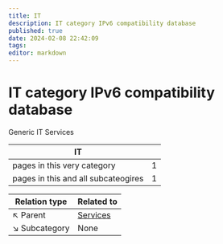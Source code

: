```yaml
---
title: IT
description: IT category IPv6 compatibility database
published: true
date: 2024-02-08 22:42:09 
tags:
editor: markdown
---
```


# IT category IPv6 compatibility database


Generic IT Services


| IT   |   |
| - | - |
| pages in this very category | 1 |
| pages in this and all subcateogires | 1 |

| Relation type | Related to |
| - | - |
| :arrow_upper_left: Parent | [Services](../Services) |
| :arrow_lower_right: Subcategory | None |